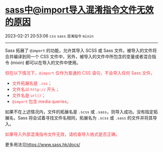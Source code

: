 # [sass中@import导入混淆指令文件无效的原因](https://blog.csdn.net/woaidouya123/article/details/108262501)
2023-02-21 20:53:06 `css` `sass` `混淆指令` `mixin`

---
<p>Sass 拓展了&nbsp;<code>@import</code>&nbsp;的功能，允许其导入 SCSS 或 Sass 文件。被导入的文件将合并编译到同一个 CSS 文件中，另外，被导入的文件中所包含的变量或者混合指令 (mixin) 都可以在导入的文件中使用。</p> 
<p><span style="color:#f33b45;">但在以下情况下，<code>@import</code>&nbsp;仅作为普通的 CSS 语句，不会导入任何 Sass 文件。</span></p> 
<ul><li><span style="color:#f33b45;">文件拓展名是&nbsp;<code>.css</code>；</span></li><li><span style="color:#f33b45;">文件名以&nbsp;<code>http://</code>&nbsp;开头；</span></li><li><span style="color:#f33b45;">文件名是&nbsp;<code>url()</code>；</span></li><li><span style="color:#f33b45;"><code>@import</code>&nbsp;包含 media queries。</span></li></ul> 
<p>如果不在上述情况内，文件的拓展名是&nbsp;<code>.scss</code>&nbsp;或&nbsp;<code>.sass</code>，则导入成功。没有指定拓展名，Sass 将会试着寻找文件名相同，拓展名为&nbsp;<code>.scss</code>&nbsp;或&nbsp;<code>.sass</code>&nbsp;的文件并将其导入。</p> 
<p><span style="color:#f33b45;">如果导入外部混淆指令文件无效，请检查导入格式是否正确。</span></p> 
<p>更多用法见<a href="https://www.sass.hk/docs/">https://www.sass.hk/docs/</a></p> 
<p>&nbsp;</p>
